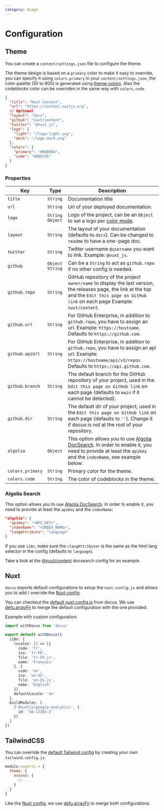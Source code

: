 ```yaml
---
category: Usage
---
```


# Configuration

## Theme

You can create a `content/settings.json` file to configure the theme.

The theme design is based on a `primary` color to make it easy to override, you can specify it using `colors.primary` in your `content/settings.json`, the color palette (50 to 900) is generated using [theme-colors](https://github.com/nuxt-contrib/theme-colors). Also the codeblocks color can be overriden in the same way with `colors.code`.

```json [content/settings.json]
{
  "title": "Nuxt Content",
  "url": "https://content.nuxtjs.org",
  // Optional
  "layout": "docs",
  "github": "nuxt/content",
  "twitter": "@nuxt_js",
  "logo": {
    "light": "/logo-light.svg",
    "dark": "/logo-dark.svg"
  },
  "colors": {
    "primary": "#06B6D4",
    "code": "#8B5CF6"
  }
}
```

### Properties

<table-container>

| Key | Type | Description |
|---------|------|-------------|
| `title` | `String` | Documentation title |
| `url` | `String` | Url of your deployed documentation. |
| `logo` | `String` `Object` | Logo of the project, can be an `Object` to set a logo per [color mode](https://github.com/nuxt-community/color-mode-module). |
| `layout` | `String` | The layout of your documentation (defaults to `docs`). Can be changed to `readme` to have a one-page doc. |
| `twitter` | `String` | Twitter username `@username` you want to link. Example: `@nuxt_js`. |
| `github` | `Object` `String` | Can be a `String` to act as `github.repo` if no other config is needed. |
| `github.repo` | `String` | GitHub repository of the project `owner/name` to display the last version, the releases page, the link at the top and the `Edit this page on GitHub link` on each page Example: `nuxt/content`. |
| `github.url` | `String` | For GitHub Enterprise, in addition to `github.repo`, you have to assign an url. Example: `https://hostname`. Defaults to `https://github.com`. |
| `github.apiUrl` | `String` | For GitHub Enterprise, in addition to `github.repo`, you have to assign an api url. Example: `https://hostname/api/v3/repos`. Defaults to `https://api.github.com`. |
| `github.branch` | `String` | The default branch for the GitHub repository of your project, used in the `Edit this page on GitHub link` on each page (defaults to `main` if it cannot be detected). |
| `github.dir` | `String` | The default dir of your project, used in the `Edit this page on GitHub link` on each page (defaults to `''`). Change it if docus is not at the root of your repository. |
| `algolia` | `Object` | This option allows you to use [Algolia DocSearch](https://docsearch.algolia.com). In order to enable it, you need to provide at least the `apiKey` and the `indexName`, see example below. |
| `colors.primary` | `String` | Primary color for the theme. |
| `colors.code` | `String` | The color of codeblocks in the theme. |

</table-container>

</table-container>

### Algolia Search

This option allows you to use [Algolia DocSearch](https://docsearch.algolia.com). In order to enable it, you need to provide at least the `apiKey` and the `indexName`:

```json [settings.json]
"algolia": {
  "apiKey": "<API_KEY>",
  "indexName": "<INDEX_NAME>",
  "langAttribute": "language"
}
```

If you use `i18n`, make sure the `<langAttribute>` is the same as the html lang selector in the config (defaults to `language`).

Take a look at the [@nuxt/content](https://github.com/algolia/docsearch-configs/blob/master/configs/nuxtjs_content.json) docsearch config for an example.

## Nuxt

`docus` exports default configurations to setup the `nuxt.config.js` and allows you to add / override the [Nuxt config](https://nuxtjs.org/docs/2.x/configuration-glossary/configuration-build).

You can checkout the [default nuxt.config.js](https://github.com/nuxt/docus/blob/main/theme/nuxt.config.js) from docus. We use [defu.arrayFn](https://github.com/nuxt-contrib/defu#array-function-merger) to merge the default configuration with the one provided.

Example with custom configuration:

```ts [nuxt.config.js]
import withDocus from 'docus'

export default withDocus({
  i18n: {
    locales: () => [{
      code: 'fr',
      iso: 'fr-FR',
      file: 'fr-FR.js',
      name: 'Français'
    }, {
      code: 'en',
      iso: 'en-US',
      file: 'en-US.js',
      name: 'English'
    }],
    defaultLocale: 'en'
  },
  buildModules: [
    ['@nuxtjs/google-analytics', {
      id: 'UA-12301-2'
    }]
  ]
})
```

## TailwindCSS

You can override the [default Tailwind config](https://github.com/nuxt/docus/blob/main/theme/tailwind.config.js) by creating your own `tailwind.config.js`.

```js [tailwind.config.js]
module.exports = {
  theme: {
    extend: {
      // ...
    }
  }
}
```

Like the [Nuxt config](#nuxt), we use [defu.arrayFn](https://github.com/nuxt-contrib/defu#array-function-merger) to merge both configurations.
